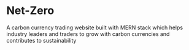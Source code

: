 # Net-Zero
A carbon currency trading website built with MERN stack which helps industry leaders and traders to grow with carbon currencies and contributes to sustainability
